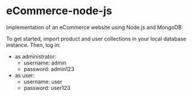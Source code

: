 # eCommerce-node-js
Implementation of an eCommerce website using Node.js and MongoDB

To get started, import product and user collections in your local database instance. Then, log in:
 - as administrator:
    - username: admin
    - password: admin123
 - as user:
    - username: user
    - password: user123

